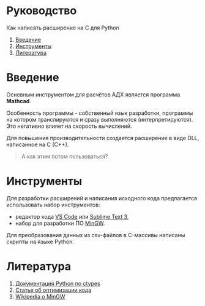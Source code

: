 # Руководство
Как написать расширение на C для Python

1. [Введение](#Введение)
2. [Инструменты](#Инструменты)
3. [Литература](#Литература)

# Введение

Основным инструментом для расчётов АДХ является программа __Mathcad__.

Особенность программы - собственный язык разработки, программы на котором
транслируются и сразу выполняются (интерпретируются). Это негативно влияет на скорость вычислений.

Для повышения производительности создается расширение в виде DLL, написанное на C (C++).

> А как этим потом пользоваться?

# Инструменты

Для разработки расширений и написания исходного кода предлагается использовать набор инструментов:

- редактор кода [VS Code](https://code.visualstudio.com/) или [Sublime Text 3](www.sublimetext.com),
- набор для разработки ПО [MinGW](https://www.mingw-w64.org/).

Для преобразования данных из csv-файлов в C-массивы написаны скрипты на языке Python.

# Литература

1. [Документация Python по ctypes](https://docs.python.org/3/library/ctypes.html)
2. [Статья об оптимизации кода](https://habr.com/ru/company/otus/blog/490244/)
3. [Wikipedia о MinGW](https://ru.wikipedia.org/wiki/MinGW)